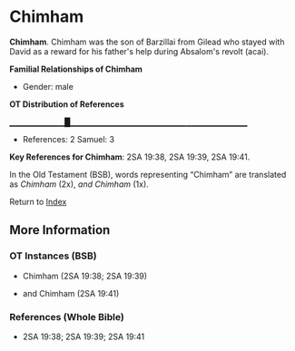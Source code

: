 # Chimham
**Chimham**. 
Chimham was the son of Barzillai from Gilead who stayed with David as a reward for his father's help during Absalom's revolt (acai). 




**Familial Relationships of Chimham**


* Gender: male


**OT Distribution of References**

▁▁▁▁▁▁▁▁▁█▁▁▁▁▁▁▁▁▁▁▁▁▁▁▁▁▁▁▁▁▁▁▁▁▁▁▁▁▁
* References: 2 Samuel: 3



**Key References for Chimham**: 
2SA 19:38, 2SA 19:39, 2SA 19:41. 


In the Old Testament (BSB), words representing “Chimham” are translated as 
*Chimham* (2x), *and Chimham* (1x). 




Return to [Index](00-Index.md)

## More Information

### OT Instances (BSB)

* Chimham (2SA 19:38; 2SA 19:39)

* and Chimham (2SA 19:41)



### References (Whole Bible)

* 2SA 19:38; 2SA 19:39; 2SA 19:41



